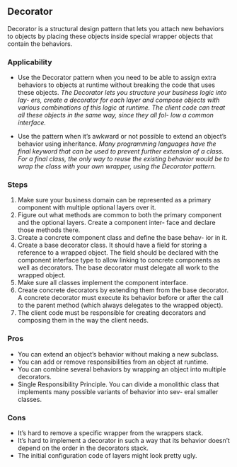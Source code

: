 ## Decorator
Decorator is a structural design pattern that lets you attach new behaviors to objects by placing these objects inside special wrapper objects that contain the behaviors.

### Applicability
- Use the Decorator pattern when you need to be able to assign extra behaviors to objects at runtime without breaking the code that uses these objects.
_The Decorator lets you structure your business logic into lay- ers, create a decorator for each layer and compose objects with various combinations of this logic at runtime. The client code can treat all these objects in the same way, since they all fol- low a common interface._

- Use the pattern when it’s awkward or not possible to extend an object’s behavior using inheritance.
_Many programming languages have the final keyword that can be used to prevent further extension of a class. For a final class, the only way to reuse the existing behavior would be to wrap the class with your own wrapper, using the Decorator pattern._

### Steps
1. Make sure your business domain can be represented as a primary component with multiple optional layers over it.
2. Figure out what methods are common to both the primary component and the optional layers. Create a component inter- face and declare those methods there.
3. Create a concrete component class and define the base behav- ior in it.
4. Create a base decorator class. It should have a field for storing a reference to a wrapped object. The field should be declared with the component interface type to allow linking to concrete components as well as decorators. The base decorator must delegate all work to the wrapped object.
5. Make sure all classes implement the component interface.
6. Create concrete decorators by extending them from the base decorator. A concrete decorator must execute its behavior before or after the call to the parent method (which always delegates to the wrapped object).
7. The client code must be responsible for creating decorators and composing them in the way the client needs.

### Pros
* You can extend an object’s behavior without making a new subclass.
* You can add or remove responsibilities from an object at runtime.
* You can combine several behaviors by wrapping an object into multiple decorators.
* Single Responsibility Principle. You can divide a monolithic class that implements many possible variants of behavior into sev- eral smaller classes.

### Cons
* It’s hard to remove a specific wrapper from the wrappers stack.
* It’s hard to implement a decorator in such a way that its behavior doesn’t depend on the order in the decorators stack.
* The initial configuration code of layers might look pretty ugly.